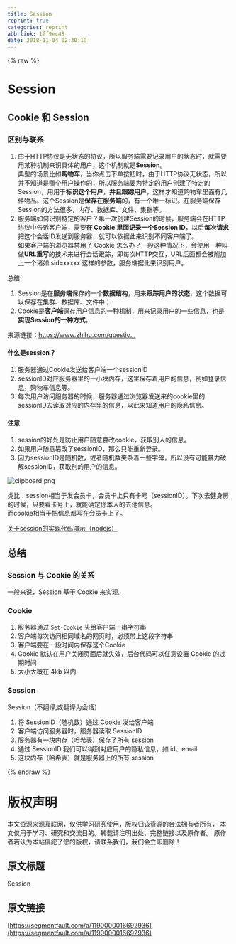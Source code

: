 ```yaml
---
title: Session
reprint: true
categories: reprint
abbrlink: 1ff9ec48
date: 2018-11-04 02:30:10
---
```


{% raw %}
<h1 id="articleHeader0">Session</h1><h2 id="articleHeader1">Cookie &#x548C; Session</h2><h3 id="articleHeader2">&#x533A;&#x522B;&#x4E0E;&#x8054;&#x7CFB;</h3><ol><li>&#x7531;&#x4E8E;HTTP&#x534F;&#x8BAE;&#x662F;&#x65E0;&#x72B6;&#x6001;&#x7684;&#x534F;&#x8BAE;&#xFF0C;&#x6240;&#x4EE5;&#x670D;&#x52A1;&#x7AEF;&#x9700;&#x8981;&#x8BB0;&#x5F55;&#x7528;&#x6237;&#x7684;&#x72B6;&#x6001;&#x65F6;&#xFF0C;&#x5C31;&#x9700;&#x8981;&#x7528;&#x67D0;&#x79CD;&#x673A;&#x5236;&#x6765;&#x8BC6;&#x5177;&#x4F53;&#x7684;&#x7528;&#x6237;&#xFF0C;&#x8FD9;&#x4E2A;&#x673A;&#x5236;&#x5C31;&#x662F;<strong>Session</strong>&#x3002;<br>&#x5178;&#x578B;&#x7684;&#x573A;&#x666F;&#x6BD4;&#x5982;<strong>&#x8D2D;&#x7269;&#x8F66;</strong>&#xFF0C;&#x5F53;&#x4F60;&#x70B9;&#x51FB;&#x4E0B;&#x5355;&#x6309;&#x94AE;&#x65F6;&#xFF0C;&#x7531;&#x4E8E;HTTP&#x534F;&#x8BAE;&#x65E0;&#x72B6;&#x6001;&#xFF0C;&#x6240;&#x4EE5;&#x5E76;&#x4E0D;&#x77E5;&#x9053;&#x662F;&#x54EA;&#x4E2A;&#x7528;&#x6237;&#x64CD;&#x4F5C;&#x7684;&#xFF0C;&#x6240;&#x4EE5;&#x670D;&#x52A1;&#x7AEF;&#x8981;&#x4E3A;&#x7279;&#x5B9A;&#x7684;&#x7528;&#x6237;&#x521B;&#x5EFA;&#x4E86;&#x7279;&#x5B9A;&#x7684;Session&#xFF0C;&#x7528;&#x7528;&#x4E8E;<strong>&#x6807;&#x8BC6;&#x8FD9;&#x4E2A;&#x7528;&#x6237;</strong>&#xFF0C;<strong>&#x5E76;&#x4E14;&#x8DDF;&#x8E2A;&#x7528;&#x6237;</strong>&#xFF0C;&#x8FD9;&#x6837;&#x624D;&#x77E5;&#x9053;&#x8D2D;&#x7269;&#x8F66;&#x91CC;&#x9762;&#x6709;&#x51E0;&#x4EF6;&#x7269;&#x54C1;&#x3002;&#x8FD9;&#x4E2A;Session&#x662F;<strong>&#x4FDD;&#x5B58;&#x5728;&#x670D;&#x52A1;&#x7AEF;</strong>&#x7684;&#xFF0C;&#x6709;&#x4E00;&#x4E2A;&#x552F;&#x4E00;&#x6807;&#x8BC6;&#x3002;&#x5728;&#x670D;&#x52A1;&#x7AEF;&#x4FDD;&#x5B58;Session&#x7684;&#x65B9;&#x6CD5;&#x5F88;&#x591A;&#xFF0C;&#x5185;&#x5B58;&#x3001;&#x6570;&#x636E;&#x5E93;&#x3001;&#x6587;&#x4EF6;&#x3001;&#x96C6;&#x7FA4;&#x7B49;&#x3002;</li><li>&#x670D;&#x52A1;&#x7AEF;&#x5982;&#x4F55;&#x8BC6;&#x522B;&#x7279;&#x5B9A;&#x7684;&#x5BA2;&#x6237;&#xFF1F;&#x7B2C;&#x4E00;&#x6B21;&#x521B;&#x5EFA;Session&#x7684;&#x65F6;&#x5019;&#xFF0C;&#x670D;&#x52A1;&#x7AEF;&#x4F1A;&#x5728;HTTP&#x534F;&#x8BAE;&#x4E2D;&#x544A;&#x8BC9;&#x5BA2;&#x6237;&#x7AEF;&#xFF0C;&#x9700;&#x8981;<strong>&#x5728; Cookie &#x91CC;&#x9762;&#x8BB0;&#x5F55;&#x4E00;&#x4E2A;Session ID</strong>&#xFF0C;&#x4EE5;&#x540E;<strong>&#x6BCF;&#x6B21;&#x8BF7;&#x6C42;</strong>&#x628A;&#x8FD9;&#x4E2A;&#x4F1A;&#x8BDD;ID&#x53D1;&#x9001;&#x5230;&#x670D;&#x52A1;&#x5668;&#xFF0C;&#x5C31;&#x53EF;&#x4EE5;&#x4F9D;&#x636E;&#x6B64;&#x6765;&#x8BC6;&#x522B;&#x4E0D;&#x540C;&#x5BA2;&#x6237;&#x7AEF;&#x4E86;&#x3002;<br>&#x5982;&#x679C;&#x5BA2;&#x6237;&#x7AEF;&#x7684;&#x6D4F;&#x89C8;&#x5668;&#x7981;&#x7528;&#x4E86; Cookie &#x600E;&#x4E48;&#x529E;&#xFF1F;&#x4E00;&#x822C;&#x8FD9;&#x79CD;&#x60C5;&#x51B5;&#x4E0B;&#xFF0C;&#x4F1A;&#x4F7F;&#x7528;&#x4E00;&#x79CD;&#x53EB;&#x505A;<strong>URL&#x91CD;&#x5199;</strong>&#x7684;&#x6280;&#x672F;&#x6765;&#x8FDB;&#x884C;&#x4F1A;&#x8BDD;&#x8DDF;&#x8E2A;&#xFF0C;&#x5373;&#x6BCF;&#x6B21;HTTP&#x4EA4;&#x4E92;&#xFF0C;URL&#x540E;&#x9762;&#x90FD;&#x4F1A;&#x88AB;&#x9644;&#x52A0;&#x4E0A;&#x4E00;&#x4E2A;&#x8BF8;&#x5982; sid=xxxxx &#x8FD9;&#x6837;&#x7684;&#x53C2;&#x6570;&#xFF0C;&#x670D;&#x52A1;&#x7AEF;&#x636E;&#x6B64;&#x6765;&#x8BC6;&#x522B;&#x7528;&#x6237;&#x3002;</li></ol><p>&#x603B;&#x7ED3;:</p><ol><li>Session&#x662F;&#x5728;<strong>&#x670D;&#x52A1;&#x7AEF;</strong>&#x4FDD;&#x5B58;&#x7684;&#x4E00;&#x4E2A;<strong>&#x6570;&#x636E;&#x7ED3;&#x6784;</strong>&#xFF0C;&#x7528;&#x6765;<strong>&#x8DDF;&#x8E2A;&#x7528;&#x6237;&#x7684;&#x72B6;&#x6001;</strong>&#xFF0C;&#x8FD9;&#x4E2A;&#x6570;&#x636E;&#x53EF;&#x4EE5;&#x4FDD;&#x5B58;&#x5728;&#x96C6;&#x7FA4;&#x3001;&#x6570;&#x636E;&#x5E93;&#x3001;&#x6587;&#x4EF6;&#x4E2D;&#xFF1B;</li><li>Cookie&#x662F;<strong>&#x5BA2;&#x6237;&#x7AEF;</strong>&#x4FDD;&#x5B58;&#x7528;&#x6237;&#x4FE1;&#x606F;&#x7684;&#x4E00;&#x79CD;&#x673A;&#x5236;&#xFF0C;&#x7528;&#x6765;&#x8BB0;&#x5F55;&#x7528;&#x6237;&#x7684;&#x4E00;&#x4E9B;&#x4FE1;&#x606F;&#xFF0C;&#x4E5F;&#x662F;<strong>&#x5B9E;&#x73B0;Session&#x7684;&#x4E00;&#x79CD;&#x65B9;&#x5F0F;</strong>&#x3002;</li></ol><p>&#x6765;&#x6E90;&#x94FE;&#x63A5;&#xFF1A;<a href="https://www.zhihu.com/question/19786827/answer/28752144" rel="nofollow noreferrer" target="_blank">https://www.zhihu.com/questio...</a></p><h4>&#x4EC0;&#x4E48;&#x662F;session&#xFF1F;</h4><ol><li>&#x670D;&#x52A1;&#x5668;&#x901A;&#x8FC7;Cookie&#x53D1;&#x9001;&#x7ED9;&#x5BA2;&#x6237;&#x7AEF;&#x4E00;&#x4E2A;sessionID</li><li>sessionID&#x5BF9;&#x5E94;&#x670D;&#x52A1;&#x5668;&#x91CC;&#x7684;&#x4E00;&#x5C0F;&#x5757;&#x5185;&#x5B58;&#xFF0C;&#x8FD9;&#x91CC;&#x4FDD;&#x5B58;&#x7740;&#x7528;&#x6237;&#x7684;&#x4FE1;&#x606F;&#xFF0C;&#x4F8B;&#x5982;&#x767B;&#x5F55;&#x4FE1;&#x606F;&#xFF0C;&#x8D2D;&#x7269;&#x8F66;&#x4FE1;&#x606F;&#x7B49;&#x3002;</li><li>&#x6BCF;&#x6B21;&#x7528;&#x6237;&#x8BBF;&#x95EE;&#x670D;&#x52A1;&#x5668;&#x7684;&#x65F6;&#x5019;&#xFF0C;&#x670D;&#x52A1;&#x5668;&#x901A;&#x8FC7;&#x6D4F;&#x89C8;&#x5668;&#x53D1;&#x9001;&#x6765;&#x7684;cookie&#x91CC;&#x7684;sessionID&#x53BB;&#x8BFB;&#x53D6;&#x5BF9;&#x5E94;&#x7684;&#x5185;&#x5B58;&#x91CC;&#x7684;&#x4FE1;&#x606F;&#xFF0C;&#x4EE5;&#x6B64;&#x6765;&#x77E5;&#x9053;&#x7528;&#x6237;&#x7684;&#x9690;&#x79C1;&#x4FE1;&#x606F;&#x3002;</li></ol><h4>&#x6CE8;&#x610F;</h4><ol><li>session&#x7684;&#x597D;&#x5904;&#x662F;&#x9632;&#x6B62;&#x7528;&#x6237;&#x968F;&#x610F;&#x7BE1;&#x6539;cookie&#xFF0C;&#x83B7;&#x53D6;&#x522B;&#x4EBA;&#x7684;&#x4FE1;&#x606F;&#x3002;</li><li>&#x5982;&#x679C;&#x7528;&#x6237;&#x968F;&#x610F;&#x7BE1;&#x6539;&#x4E86;sessionID&#xFF0C;&#x90A3;&#x4E48;&#x53EA;&#x80FD;&#x91CD;&#x65B0;&#x767B;&#x5F55;&#x3002;</li><li>&#x56E0;&#x4E3A;sessionID&#x662F;&#x968F;&#x673A;&#x6570;&#xFF0C;&#x6216;&#x8005;&#x968F;&#x673A;&#x6570;&#x5939;&#x6742;&#x7740;&#x4E00;&#x4E9B;&#x5B57;&#x6BCD;&#xFF0C;&#x6240;&#x4EE5;&#x6CA1;&#x6709;&#x53EF;&#x80FD;&#x66B4;&#x529B;&#x7834;&#x89E3;sessionID&#xFF0C;&#x83B7;&#x53D6;&#x522B;&#x7684;&#x7528;&#x6237;&#x7684;&#x4FE1;&#x606F;&#x3002;</li></ol><p><span class="img-wrap"><img data-src="/img/bVbib4H?w=959&amp;h=552" src="https://static.alili.tech/img/bVbib4H?w=959&amp;h=552" alt="clipboard.png" title="clipboard.png" style="cursor:pointer;display:inline"></span></p><p>&#x7C7B;&#x6BD4;&#xFF1A;session&#x76F8;&#x5F53;&#x4E8E;&#x53D1;&#x4F1A;&#x5458;&#x5361;&#xFF0C;&#x4F1A;&#x5458;&#x5361;&#x4E0A;&#x53EA;&#x6709;&#x5361;&#x53F7;&#xFF08;sessionID&#xFF09;&#x3002;&#x4E0B;&#x6B21;&#x53BB;&#x5065;&#x8EAB;&#x623F;&#x7684;&#x65F6;&#x5019;&#xFF0C;&#x53EA;&#x8981;&#x770B;&#x5361;&#x53F7;&#x4E0A;&#xFF0C;&#x5C31;&#x80FD;&#x786E;&#x5B9A;&#x4F60;&#x672C;&#x4EBA;&#x7684;&#x53BB;&#x4ED6;&#x4FE1;&#x606F;&#x3002;<br>&#x800C;cookie&#x76F8;&#x5F53;&#x4E8E;&#x628A;&#x4FE1;&#x606F;&#x90FD;&#x5199;&#x5728;&#x4F1A;&#x5458;&#x5361;&#x4E0A;&#x4E86;&#x3002;</p><p><a href="https://github.com/mtt3366/CookieStudy/commit/27a2dace608d1b42652763684f4e74e6a5c386b1" rel="nofollow noreferrer" target="_blank">&#x5173;&#x4E8E;session&#x7684;&#x5B9E;&#x73B0;&#x4EE3;&#x7801;&#x6F14;&#x793A;&#xFF08;nodejs&#xFF09;</a></p><h2 id="articleHeader3">&#x603B;&#x7ED3;</h2><h3 id="articleHeader4">Session &#x4E0E; Cookie &#x7684;&#x5173;&#x7CFB;</h3><p>&#x4E00;&#x822C;&#x6765;&#x8BF4;&#xFF0C;Session &#x57FA;&#x4E8E; Cookie &#x6765;&#x5B9E;&#x73B0;&#x3002;</p><h3 id="articleHeader5">Cookie</h3><ol><li>&#x670D;&#x52A1;&#x5668;&#x901A;&#x8FC7; <code>Set-Cookie</code> &#x5934;&#x7ED9;&#x5BA2;&#x6237;&#x7AEF;&#x4E00;&#x4E32;&#x5B57;&#x7B26;&#x4E32;</li><li>&#x5BA2;&#x6237;&#x7AEF;&#x6BCF;&#x6B21;&#x8BBF;&#x95EE;&#x76F8;&#x540C;&#x57DF;&#x540D;&#x7684;&#x7F51;&#x9875;&#x65F6;&#xFF0C;&#x5FC5;&#x987B;&#x5E26;&#x4E0A;&#x8FD9;&#x6BB5;&#x5B57;&#x7B26;&#x4E32;</li><li>&#x5BA2;&#x6237;&#x7AEF;&#x8981;&#x5728;&#x4E00;&#x6BB5;&#x65F6;&#x95F4;&#x5185;&#x4FDD;&#x5B58;&#x8FD9;&#x4E2A;Cookie</li><li>Cookie &#x9ED8;&#x8BA4;&#x5728;&#x7528;&#x6237;&#x5173;&#x95ED;&#x9875;&#x9762;&#x540E;&#x5C31;&#x5931;&#x6548;&#xFF0C;&#x540E;&#x53F0;&#x4EE3;&#x7801;&#x53EF;&#x4EE5;&#x4EFB;&#x610F;&#x8BBE;&#x7F6E; Cookie &#x7684;&#x8FC7;&#x671F;&#x65F6;&#x95F4;</li><li>&#x5927;&#x5C0F;&#x5927;&#x6982;&#x5728; 4kb &#x4EE5;&#x5185;</li></ol><h3 id="articleHeader6">Session</h3><p>Session&#xFF08;&#x4E0D;&#x7FFB;&#x8BD1;,&#x6216;&#x7FFB;&#x8BD1;&#x4E3A;&#x4F1A;&#x8BDD;&#xFF09;</p><ol><li>&#x5C06; SessionID&#xFF08;&#x968F;&#x673A;&#x6570;&#xFF09;&#x901A;&#x8FC7; Cookie &#x53D1;&#x7ED9;&#x5BA2;&#x6237;&#x7AEF;</li><li>&#x5BA2;&#x6237;&#x7AEF;&#x8BBF;&#x95EE;&#x670D;&#x52A1;&#x5668;&#x65F6;&#xFF0C;&#x670D;&#x52A1;&#x5668;&#x8BFB;&#x53D6; SessionID</li><li>&#x670D;&#x52A1;&#x5668;&#x6709;&#x4E00;&#x5757;&#x5185;&#x5B58;&#xFF08;&#x54C8;&#x5E0C;&#x8868;&#xFF09;&#x4FDD;&#x5B58;&#x4E86;&#x6240;&#x6709; session</li><li>&#x901A;&#x8FC7; SessionID &#x6211;&#x4EEC;&#x53EF;&#x4EE5;&#x5F97;&#x5230;&#x5BF9;&#x5E94;&#x7528;&#x6237;&#x7684;&#x9690;&#x79C1;&#x4FE1;&#x606F;&#xFF0C;&#x5982; id&#x3001;email</li><li>&#x8FD9;&#x5757;&#x5185;&#x5B58;&#xFF08;&#x54C8;&#x5E0C;&#x8868;&#xFF09;&#x5C31;&#x662F;&#x670D;&#x52A1;&#x5668;&#x4E0A;&#x7684;&#x6240;&#x6709; session</li></ol>
{% endraw %}

# 版权声明
本文资源来源互联网，仅供学习研究使用，版权归该资源的合法拥有者所有，
本文仅用于学习、研究和交流目的。转载请注明出处、完整链接以及原作者。
原作者若认为本站侵犯了您的版权，请联系我们，我们会立即删除！

## 原文标题
Session

## 原文链接
[https://segmentfault.com/a/1190000016692936](https://segmentfault.com/a/1190000016692936)

